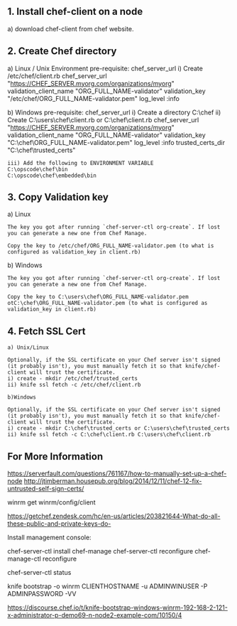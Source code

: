 ## 1. Install chef-client on a node

a) download chef-client from chef website.

## 2. Create Chef directory

a) Linux / Unix Environment
	pre-requisite: chef_server_url
	i) Create /etc/chef/client.rb
	chef_server_url           "https://CHEF_SERVER.myorg.com/organizations/myorg"
	validation_client_name    "ORG_FULL_NAME-validator"
	validation_key            "/etc/chef/ORG_FULL_NAME-validator.pem"
	log_level                 :info

b) Windows
	pre-requisite: chef_server_url
	i) Create a directory C:\chef
	ii) Create C:\users\chef\client.rb or C:\chef\client.rb
	chef_server_url           "https://CHEF_SERVER.myorg.com/organizations/myorg"
	validation_client_name    "ORG_FULL_NAME-validator"
	validation_key            "C:\chef\ORG_FULL_NAME-validator.pem"
	log_level                 :info
	trusted_certs_dir 		  "C:\chef\trusted_certs"

	iii) Add the following to ENVIRONMENT VARIABLE
	C:\opscode\chef\bin
	C:\opscode\chef\embedded\bin

## 3. Copy Validation key
a) Linux

	The key you got after running `chef-server-ctl org-create`. If lost you can generate a new one from Chef Manage.

	Copy the key to /etc/chef/ORG_FULL_NAME-validator.pem (to what is configured as validation_key in client.rb)
b) Windows
	
	The key you got after running `chef-server-ctl org-create`. If lost you can generate a new one from Chef Manage.

	Copy the key to C:\users\chef\ORG_FULL_NAME-validator.pem otC:\chef\ORG_FULL_NAME-validator.pem (to what is configured as validation_key in client.rb)

## 4. Fetch SSL Cert
	a) Unix/Linux

	Optionally, if the SSL certificate on your Chef server isn't signed (it probably isn't), you must manually fetch it so that knife/chef-client will trust the certificate.
	i) create - mkdir /etc/chef/trusted_certs
	ii) knife ssl fetch -c /etc/chef/client.rb

	b)Windows

	Optionally, if the SSL certificate on your Chef server isn't signed (it probably isn't), you must manually fetch it so that knife/chef-client will trust the certificate.
	i) create - mkdir C:\chef\trusted_certs or C:\users\chef\trusted_certs
	ii) knife ssl fetch -c C:\chef\client.rb C:\users\chef\client.rb


## For More Information

https://serverfault.com/questions/761167/how-to-manually-set-up-a-chef-node
http://jtimberman.housepub.org/blog/2014/12/11/chef-12-fix-untrusted-self-sign-certs/

winrm get winrm/config/client

https://getchef.zendesk.com/hc/en-us/articles/203821644-What-do-all-these-public-and-private-keys-do-

Install management console:

chef-server-ctl install chef-manage
chef-server-ctl reconfigure
chef-manage-ctl reconfigure

chef-server-ctl status

knife bootstrap -o winrm CLIENTHOSTNAME -u ADMINWINUSER -P ADMINPASSWORD -VV

https://discourse.chef.io/t/knife-bootstrap-windows-winrm-192-168-2-121-x-administrator-p-demo69-n-node2-example-com/10150/4





